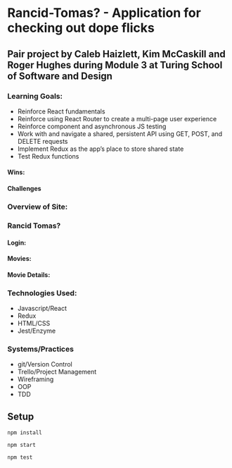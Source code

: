 # Rancid-Tomas? - Application for checking out dope flicks

## Pair project by Caleb Haizlett, Kim McCaskill and Roger Hughes during Module 3 at Turing School of Software and Design

### Learning Goals:

  - Reinforce React fundamentals
  - Reinforce using React Router to create a multi-page user experience
  - Reinforce component and asynchronous JS testing
  - Work with and navigate a shared, persistent API using GET, POST, and DELETE requests
  - Implement Redux as the app’s place to store shared state
  - Test Redux functions

#### Wins:
  
#### Challenges

### Overview of Site:

### Rancid Tomas?
#### Login:

#### Movies:

#### Movie Details:


### Technologies Used:
- Javascript/React
- Redux
- HTML/CSS
- Jest/Enzyme

### Systems/Practices
- git/Version Control
- Trello/Project Management
- Wireframing
- OOP
- TDD


## Setup


```
npm install
```


```
npm start
```


```
npm test
```



